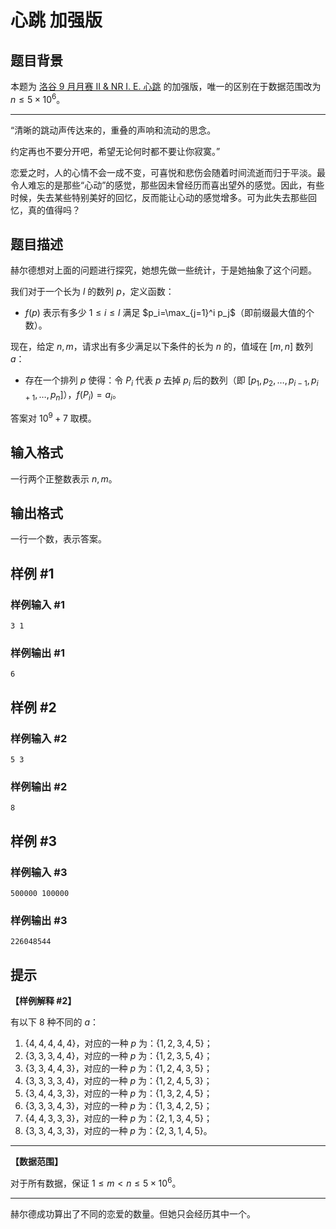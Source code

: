 # 心跳 加强版

## 题目背景

本题为 [洛谷 9 月月赛 II & NR I. E. 心跳](/problem/P8554) 的加强版，唯一的区别在于数据范围改为 $n \le 5 \times {10}^6$。

---

“清晰的跳动声传达来的，重叠的声响和流动的思念。

约定再也不要分开吧，希望无论何时都不要让你寂寞。”

恋爱之时，人的心情不会一成不变，可喜悦和悲伤会随着时间流逝而归于平淡。最令人难忘的是那些“心动”的感觉，那些因未曾经历而喜出望外的感觉。因此，有些时候，失去某些特别美好的回忆，反而能让心动的感觉增多。可为此失去那些回忆，真的值得吗？

## 题目描述

赫尔德想对上面的问题进行探究，她想先做一些统计，于是她抽象了这个问题。

我们对于一个长为 $l$ 的数列 $p$，定义函数：

-   $f(p)$ 表示有多少 $1\le i\le l$ 满足 $p_i=\max_{j=1}^i p_j$（即前缀最大值的个数）。

现在，给定 $n,m$，请求出有多少满足以下条件的长为 $n$ 的，值域在 $[m,n]$ 数列 $a$：

-   存在一个排列 $p$ 使得：令 $P_i$ 代表 $p$ 去掉 $p_i$ 后的数列（即 $[p_1,p_2,\dots,p_{i-1},p_{i+1},\dots,p_n]$），$f(P_i)=a_i$。

答案对 $10^9+7$ 取模。

## 输入格式

一行两个正整数表示 $n,m$。

## 输出格式

一行一个数，表示答案。

## 样例 #1

### 样例输入 #1
```
3 1
```

### 样例输出 #1

```
6
```

## 样例 #2

### 样例输入 #2
```
5 3
```

### 样例输出 #2

```
8
```

## 样例 #3

### 样例输入 #3
```
500000 100000
```

### 样例输出 #3

```
226048544
```

## 提示

**【样例解释 \#2】**

有以下 $8$ 种不同的 $a$：

1. $\{4,4,4,4,4\}$，对应的一种 $p$ 为：$\{1,2,3,4,5\}$；
2. $\{3,3,3,4,4\}$，对应的一种 $p$ 为：$\{1,2,3,5,4\}$；
3. $\{3,3,4,4,3\}$，对应的一种 $p$ 为：$\{1,2,4,3,5\}$；
4. $\{3,3,3,3,4\}$，对应的一种 $p$ 为：$\{1,2,4,5,3\}$；
5. $\{3,4,4,3,3\}$，对应的一种 $p$ 为：$\{1,3,2,4,5\}$；
6. $\{3,3,3,4,3\}$，对应的一种 $p$ 为：$\{1,3,4,2,5\}$；
7. $\{4,4,3,3,3\}$，对应的一种 $p$ 为：$\{2,1,3,4,5\}$；
8. $\{3,3,4,3,3\}$，对应的一种 $p$ 为：$\{2,3,1,4,5\}$。

---

**【数据范围】**

对于所有数据，保证 $1 \le m < n \le 5 \times {10}^6$。

---

赫尔德成功算出了不同的恋爱的数量。但她只会经历其中一个。
